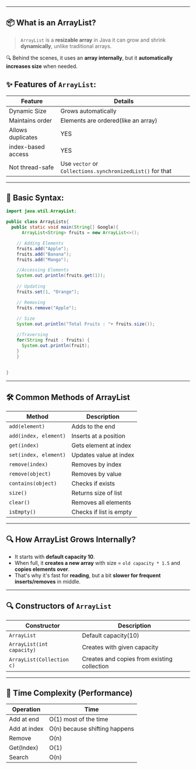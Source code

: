 
---
## 📦 What is an ArrayList?

> `ArrayList` is a **resizable array** in Java it can grow and shrink **dynamically**, unlike traditional arrays.

🔍 Behind the scenes, it uses an **array internally**, but it **automatically increases size** when needed.

## ✨ Features of `ArrayList`:

| Feature            | Details                                                   |
| ------------------ | --------------------------------------------------------- |
| Dynamic Size       | Grows automatically                                       |
| Maintains order    | Elements are ordered(like an array)                       |
| Allows duplicates  | YES                                                       |
| index-based access | YES                                                       |
| Not thread-safe    | Use `vector` or `Collections.synchronizedList()` for that |

---
## 🧪 Basic Syntax:

```java
import java.util.ArrayList;

public class ArrayLists{
  public static void main(String[] Google){
      ArrayList<String> fruits = new ArrayList<>();

	// Adding Elements
	fruits.add("Apple");
	fruits.add("Banana");
	fruits.add("Mango");

	//Accessing Elements
	System.out.println(fruits.get(1));
    
    // Updating
    fruits.set(1, "Orange");

    // Removing
    fruits.remove("Apple");
    
    // Size 
    System.out.println("Total Fruits : "+ fruits.size());

    //Traversing
    for(String fruit : fruits) {
      System.out.println(fruit);
    }
    }
      
    
}
```
---

## 🛠️ Common Methods of ArrayList

|Method|Description|
|---|---|
|`add(element)`|Adds to the end|
|`add(index, element)`|Inserts at a position|
|`get(index)`|Gets element at index|
|`set(index, element)`|Updates value at index|
|`remove(index)`|Removes by index|
|`remove(object)`|Removes by value|
|`contains(object)`|Checks if exists|
|`size()`|Returns size of list|
|`clear()`|Removes all elements|
|`isEmpty()`|Checks if list is empty|

---
## 🔍 How ArrayList Grows Internally?

- It starts with **default capacity 10**.
- When full, it **creates a new array** with size = `old capacity * 1.5` and **copies elements over**.
- That's why it's fast for **reading**, but a bit **slower for frequent inserts/removes** in middle.

---
## 🔍 Constructors of `ArrayList`

| Constructor               | Description                                 |
| ------------------------- | ------------------------------------------- |
| `ArrayList`               | Default capacity(10)                        |
| `ArrayList(int capacity)` | Creates with given capacity                 |
| `ArrayList(Collection c)` | Creates and copies from existing collection |

---

## 🧠 Time Complexity (Performance)

| Operation    | Time                          |
| ------------ | ----------------------------- |
| Add at end   | O(1) most of the time         |
| Add at index | O(n) because shifting happens |
| Remove       | O(n)                          |
| Get(Index)   | O(1)                          |
| Search       | O(n)                          |
